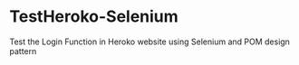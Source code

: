 # TestHeroko-Selenium
Test the Login Function in Heroko website using Selenium and POM design pattern
